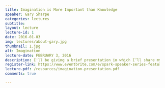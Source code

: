 ```yaml
---
title: Imagination is More Important than Knowledge
speaker: Gary Sharpe
categories: lectures
subtitle: 
layout: lecture
lecture-id: 1
date: 2016-01-03
img: lectures/about-gary.jpg
thumbnail: 1.jpg
alt: Imagination
lecture-date: FEBRUARY 3, 2016
description: I'll be giving a brief presentation in which I’ll share my thoughts regarding innovation, imagination, and what it takes to build and create two successful multi-million dollar companies.
register-link: https://www.eventbrite.com/e/spark-speaker-series-featuring-gary-sharpe-tickets-20630298779
lecture-pdf: /resources/imagination-presentation.pdf
comments: true

---
```

